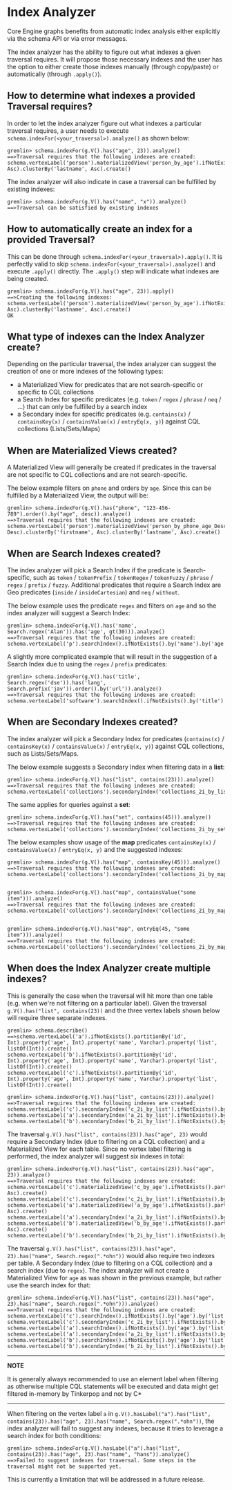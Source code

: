 # Index Analyzer

Core Engine graphs benefits from automatic index analysis either explicitly via the schema API or via error messages.
 
The index analyzer has the ability to figure out what indexes a given traversal requires. It will propose those necessary indexes and the user has the option to either create those indexes manually (through copy/paste) or automatically (through `.apply()`).


## How to determine what indexes a provided Traversal requires?
In order to let the index analyzer figure out what indexes a particular traversal requires, a user needs to execute `schema.indexFor(<your_traversal>).analyze()` as shown below:

```
gremlin> schema.indexFor(g.V().has("age", 23)).analyze()
==>Traversal requires that the following indexes are created:
schema.vertexLabel('person').materializedView('person_by_age').ifNotExists().partitionBy('age').clusterBy('firstname', Asc).clusterBy('lastname', Asc).create()
```

The index analyzer will also indicate in case a traversal can be fulfilled by existing indexes:
```
gremlin> schema.indexFor(g.V().has("name", "x")).analyze()
==>Traversal can be satisfied by existing indexes
```

## How to automatically create an index for a provided Traversal?

This can be done through `schema.indexFor(<your_traversal>).apply()`. It is perfectly valid to skip `schema.indexFor(<your_traversal>).analyze()`
and execute `.apply()` directly. The `.apply()` step will indicate what indexes are being created.

```
gremlin> schema.indexFor(g.V().has("age", 23)).apply()
==>Creating the following indexes:
schema.vertexLabel('person').materializedView('person_by_age').ifNotExists().partitionBy('age').clusterBy('firstname', Asc).clusterBy('lastname', Asc).create()
OK
```

## What type of indexes can the Index Analyzer create?

Depending on the particular traversal, the index analyzer can suggest the creation of one or more indexes of the following types:

* a Materialized View for predicates that are not search-specific or specific to CQL collections
* a Search Index for specific predicates (e.g. `token` / `regex` / `phrase` / `neq` / ...) that can only be fulfilled by a search index
* a Secondary index for specific predicates (e.g. `contains(x)` / `containsKey(x)` / `containsValue(x)` / `entryEq(x, y)`) against CQL collections (Lists/Sets/Maps)

## When are Materialized Views created?

A Materialized View will generally be created if predicates in the traversal are not specific to CQL collections and are not search-specific.

The below example filters on `phone` and orders by `age`. Since this can be fulfilled by a Materialized View, the output will be:
```
gremlin> schema.indexFor(g.V().has("phone", "123-456-789").order().by("age", desc)).analyze()
==>Traversal requires that the following indexes are created:
schema.vertexLabel('person').materializedView('person_by_phone_age_Desc').ifNotExists().partitionBy('phone').clusterBy('age', Desc).clusterBy('firstname', Asc).clusterBy('lastname', Asc).create()
```

## When are Search Indexes created?

The index analyzer will pick a Search Index if the predicate is Search-specific, such as `token` / `tokenPrefix` / `tokenRegex` / `tokenFuzzy` / `phrase` / `regex` / `prefix` / `fuzzy`.
Additional predicates that require a Search Index are Geo predicates (`inside` / `insideCartesian`) and `neq` / `without`.

The below example uses the predicate `regex` and filters on `age` and so the index analyzer will suggest a Search Index: 
```
gremlin> schema.indexFor(g.V().has('name', Search.regex('Alan')).has('age', gt(30))).analyze()
==>Traversal requires that the following indexes are created:
schema.vertexLabel('p').searchIndex().ifNotExists().by('name').by('age').create()
```

A slightly more complicated example that will result in the suggestion of a Search Index due to using the `regex` / `prefix` predicates:
```
gremlin> schema.indexFor(g.V().has('title', Search.regex('dse')).has('lang', Search.prefix('jav')).order().by('url')).analyze()
==>Traversal requires that the following indexes are created:
schema.vertexLabel('software').searchIndex().ifNotExists().by('title').by('lang').by('url').create()
```

## When are Secondary Indexes created?

The index analyzer will pick a Secondary Index for predicates (`contains(x)` / `containsKey(x)` / `containsValue(x)` / `entryEq(x, y)`)  against CQL collections, such as Lists/Sets/Maps. 

The below example suggests a Secondary Index when filtering data in a **list**:
```
gremlin> schema.indexFor(g.V().has("list", contains(23))).analyze()
==>Traversal requires that the following indexes are created:
schema.vertexLabel('collections').secondaryIndex('collections_2i_by_list').ifNotExists().by('list').indexValues().create()
```

The same applies for queries against a **set**:
```
gremlin> schema.indexFor(g.V().has("set", contains(45))).analyze()
==>Traversal requires that the following indexes are created:
schema.vertexLabel('collections').secondaryIndex('collections_2i_by_set').ifNotExists().by('set').indexValues().create()
```

The below examples show usage of the **map** predicates `containsKey(x)` / `containsValue(x)` / `entryEq(x, y)` and the suggested indexes:
```
gremlin> schema.indexFor(g.V().has("map", containsKey(45))).analyze()
==>Traversal requires that the following indexes are created:
schema.vertexLabel('collections').secondaryIndex('collections_2i_by_map1').ifNotExists().by('map').indexKeys().create()


gremlin> schema.indexFor(g.V().has("map", containsValue("some item"))).analyze()
==>Traversal requires that the following indexes are created:
schema.vertexLabel('collections').secondaryIndex('collections_2i_by_map2').ifNotExists().by('map').indexValues().create()


gremlin> schema.indexFor(g.V().has("map", entryEq(45, "some item"))).analyze()
==>Traversal requires that the following indexes are created:
schema.vertexLabel('collections').secondaryIndex('collections_2i_by_map3').ifNotExists().by('map').indexEntries().create()
```

## When does the Index Analyzer create multiple indexes?

This is generally the case when the traversal will hit more than one table (e.g. when we're not filtering on a particular label).
Given the traversal `g.V().has("list", contains(23))` and the three vertex labels shown below will require three separate indexes.

```
gremlin> schema.describe()
==>schema.vertexLabel('a').ifNotExists().partitionBy('id', Int).property('age', Int).property('name', Varchar).property('list', listOf(Int)).create()
schema.vertexLabel('b').ifNotExists().partitionBy('id', Int).property('age', Int).property('name', Varchar).property('list', listOf(Int)).create()
schema.vertexLabel('c').ifNotExists().partitionBy('id', Int).property('age', Int).property('name', Varchar).property('list', listOf(Int)).create()
```

```
gremlin> schema.indexFor(g.V().has("list", contains(23))).analyze()
==>Traversal requires that the following indexes are created:
schema.vertexLabel('c').secondaryIndex('c_2i_by_list').ifNotExists().by('list').indexValues().create()
schema.vertexLabel('a').secondaryIndex('a_2i_by_list').ifNotExists().by('list').indexValues().create()
schema.vertexLabel('b').secondaryIndex('b_2i_by_list').ifNotExists().by('list').indexValues().create()
```

The traversal `g.V().has("list", contains(23)).has("age", 23)` would require a Secondary Index (due to filtering on a CQL collection) and a Materialized View for each table.
Since no vertex label filtering is performed, the index analyzer will suggest six indexes in total:
```
gremlin> schema.indexFor(g.V().has("list", contains(23)).has("age", 23)).analyze()
==>Traversal requires that the following indexes are created:
schema.vertexLabel('c').materializedView('c_by_age').ifNotExists().partitionBy('age').clusterBy('id', Asc).create()
schema.vertexLabel('c').secondaryIndex('c_2i_by_list').ifNotExists().by('list').indexValues().create()
schema.vertexLabel('a').materializedView('a_by_age').ifNotExists().partitionBy('age').clusterBy('id', Asc).create()
schema.vertexLabel('a').secondaryIndex('a_2i_by_list').ifNotExists().by('list').indexValues().create()
schema.vertexLabel('b').materializedView('b_by_age').ifNotExists().partitionBy('age').clusterBy('id', Asc).create()
schema.vertexLabel('b').secondaryIndex('b_2i_by_list').ifNotExists().by('list').indexValues().create()
```

The traversal `g.V().has("list", contains(23)).has("age", 23).has("name", Search.regex(".*ohn"))` would also require two indexes per table.
A Secondary Index (due to filtering on a CQL collection) and a search index (due to `regex`). The index analyzer will not create a Materialized View for `age`
as was shown in the previous example, but rather use the search index for that:

```
gremlin> schema.indexFor(g.V().has("list", contains(23)).has("age", 23).has("name", Search.regex(".*ohn"))).analyze()
==>Traversal requires that the following indexes are created:
schema.vertexLabel('c').searchIndex().ifNotExists().by('age').by('list').by('name').create()
schema.vertexLabel('c').secondaryIndex('c_2i_by_list').ifNotExists().by('list').indexValues().create()
schema.vertexLabel('a').searchIndex().ifNotExists().by('age').by('list').by('name').create()
schema.vertexLabel('a').secondaryIndex('a_2i_by_list').ifNotExists().by('list').indexValues().create()
schema.vertexLabel('b').searchIndex().ifNotExists().by('age').by('list').by('name').create()
schema.vertexLabel('b').secondaryIndex('b_2i_by_list').ifNotExists().by('list').indexValues().create()
```

---

**NOTE**

It is generally always recommended to use an element label when filtering as otherwise multiple CQL statements will be executed and data might get filtered in-memory by Tinkerpop and not by C* 

---

When filtering on the vertex label `a` in `g.V().hasLabel("a").has("list", contains(23)).has("age", 23).has("name", Search.regex(".*ohn"))`, the index analyzer will fail to suggest any indexes, because it tries to leverage a search index for both conditions:
```
gremlin> schema.indexFor(g.V().hasLabel("a").has("list", contains(23)).has("age", 23).has("name", "hans")).analyze()
==>Failed to suggest indexes for traversal. Some steps in the traversal might not be supported yet.
```

This is currently a limitation that will be addressed in a future release.